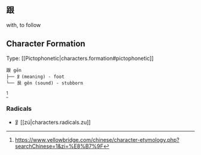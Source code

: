 
## 跟

with, to follow

## Character Formation

Type: [[Pictophonetic|characters.formation#pictophonetic]]

```
跟 gēn 
├── ⻊(meaning) - foot
└── 艮 gěn (sound) - stubborn
```
[^1]

### Radicals
- ⻊[[zú|characters.radicals.zu]]


[^1]:https://www.yellowbridge.com/chinese/character-etymology.php?searchChinese=1&zi=%E8%B7%9F
